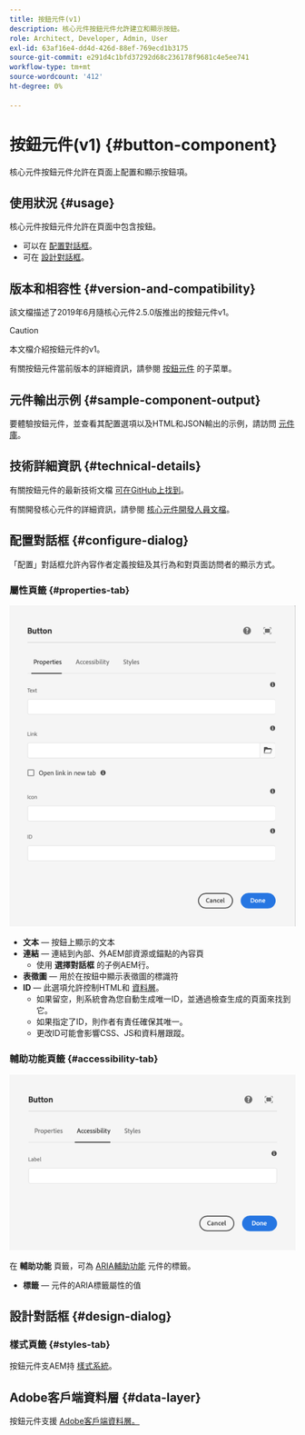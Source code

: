 ```yaml
---
title: 按鈕元件(v1)
description: 核心元件按鈕元件允許建立和顯示按鈕。
role: Architect, Developer, Admin, User
exl-id: 63af16e4-dd4d-426d-88ef-769ecd1b3175
source-git-commit: e291d4c1bfd37292d68c236178f9681c4e5ee741
workflow-type: tm+mt
source-wordcount: '412'
ht-degree: 0%

---
```


# 按鈕元件(v1) {#button-component}

核心元件按鈕元件允許在頁面上配置和顯示按鈕項。

## 使用狀況 {#usage}

核心元件按鈕元件允許在頁面中包含按鈕。

* 可以在 [配置對話框](#configure-dialog)。
* 可在 [設計對話框](#design-dialog)。

## 版本和相容性 {#version-and-compatibility}

該文檔描述了2019年6月隨核心元件2.5.0版推出的按鈕元件v1。

>[!CAUTION]
>
>本文檔介紹按鈕元件的v1。
>
>有關按鈕元件當前版本的詳細資訊，請參閱 [按鈕元件](/help/components/button.md) 的子菜單。

## 元件輸出示例 {#sample-component-output}

要體驗按鈕元件，並查看其配置選項以及HTML和JSON輸出的示例，請訪問 [元件庫](https://adobe.com/go/aem_cmp_library_button)。

## 技術詳細資訊 {#technical-details}

有關按鈕元件的最新技術文檔 [可在GitHub上找到](https://adobe.com/go/aem_cmp_tech_button_v1)。

有關開發核心元件的詳細資訊，請參閱 [核心元件開發人員文檔](/help/developing/overview.md)。

## 配置對話框 {#configure-dialog}

「配置」對話框允許內容作者定義按鈕及其行為和對頁面訪問者的顯示方式。

### 屬性頁籤 {#properties-tab}

![按鈕元件編輯對話框的屬性頁籤](/help/assets/button-edit-properties.png)

* **文本**  — 按鈕上顯示的文本
* **連結**  — 連結到內部、外AEM部資源或錨點的內容頁
   * 使用 **選擇對話框** 的子例AEM行。
* **表徵圖**  — 用於在按鈕中顯示表徵圖的標識符
* **ID**  — 此選項允許控制HTML和 [資料層](/help/developing/data-layer/overview.md)。
   * 如果留空，則系統會為您自動生成唯一ID，並通過檢查生成的頁面來找到它。
   * 如果指定了ID，則作者有責任確保其唯一。
   * 更改ID可能會影響CSS、JS和資料層跟蹤。

### 輔助功能頁籤 {#accessibility-tab}

![按鈕元件編輯對話框的輔助功能頁籤](/help/assets/button-edit-accessibility.png)

在 **輔助功能** 頁籤，可為 [ARIA輔助功能](https://www.w3.org/WAI/standards-guidelines/aria/) 元件的標籤。

* **標籤**  — 元件的ARIA標籤屬性的值

## 設計對話框 {#design-dialog}

### 樣式頁籤 {#styles-tab}

按鈕元件支AEM持 [樣式系統](/help/get-started/authoring.md#component-styling)。

## Adobe客戶端資料層 {#data-layer}

按鈕元件支援 [Adobe客戶端資料層。](/help/developing/data-layer/overview.md)
